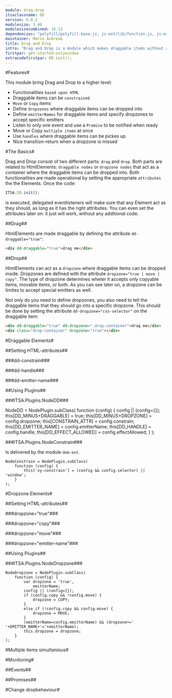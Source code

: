 ```yaml
---
module: drag-drop
itsaclassname: DD
version: 0.0.1
modulesize: 3.46
modulesizecombined: 16.13
dependencies: "polyfill/polyfill-base.js, js-ext/lib/function.js, js-ext/lib/object.js, utils, event"
maintainer: Marco Asbreuk
title: Drag and Drop
intro: "Drag and Drop is a module which makes draggable items without any initialisation: <b>just plain HTML</b>. The code that takes care of this is loaded once and uses event-delegation to perform its task. You can set attributes on the HtmlElements and they will act as draggables, or dropzones. Of coarse these functionality can be given afterwards using javascript: you can set attributes yourself, or use Plugin's on the HtmlElements.<br><br>Because HTML defines the drag and drop behaviour, drag-drop is perfectly suited for serverside rendering."
firstpar: get-started-onlywindow
extracodefirstpar: DD.init();
---
```


#Features#

This module bring Drag and Drop to a higher level:

* Functionalities `based upon HTML`
* Draggable items can be `constrained`
* `Move` or `Copy` items
* Define `dropzones` where draggable items can be dropped into
* Define `emitterNames` for draggable items and specify dropzones to accept specific emitters
* Listen to only one event and use a `Promise` to be notified when ready
* Move or Copy `multiple items` at once
* Use `handles` where draggable items can be pickes up
* Nice transition-return when a dropzone is missed


#The Basics#

Drag and Drop consist of two different parts: `drag` and `drop`. Both parts are related to HtmlElements: `draggable nodes` or `dropzone nodes` that act as a container where the draggable items can be dropped into. Both functionalities are made operational by setting the appropriate `attributes` the the Elements. Once the code:

```js
ITSA.DD.init();
```
is executed, delegated eventlisteners will make sure that any Element act as they should, as long as it has the right attributes. You can even set the attributes later on: it just will work, without any additional code.

##Drag##

HtmlElements are made draggable by defining the attribute `dd-draggable="true"`:

```html
<div dd-draggable="true">drag me</div>
```

##Drop##

HtmlElements can act as a `dropzone` where draggable items can be dropped inside. Dropzones are defined with the attribute `dropzone="true | move | copy"`. The type of dropzone determines wheter it accepts only copyable items, movable items, or both. As you can see later on, a dropzone can be limites to accept special emitters as well.

Not only do you need to define dropzones, you also need to tell the draggable items that they should go into a specific dropzone. This should be done by setting the attribute `dd-dropzone="css-selector"` on the draggable item:

```html
<div dd-draggable="true" dd-dropzone=".drop-container">drag me</div>
<div class="drop-container" dropzone="true"></div>
```


#Draggable Elements#

##Setting HTML-attributes##

###dd-constrain###

###dd-handle###

###dd-emitter-name###

##Using Plugins##

###ITSA.Plugins.NodeDD###

 NodeDD = NodePlugin.subClass(
        function (config) {
            config || (config={});
            this[DD_MINUS+DRAGGABLE] = true;
            this[DD_MINUS+DROPZONE] = config.dropzone;
            this[CONSTRAIN_ATTR] = config.constrain;
            this[DD_EMITTER_NAME] = config.emitterName;
            this[DD_HANDLE] = config.handle;
            this[DD_EFFECT_ALLOWED] = config.effectAllowed;
        }
    );

###ITSA.Plugins.NodeConstrain###

Is delivered by the module `dom-ext`.

    NodeConstrain = NodePlugin.subClass(
        function (config) {
            this['xy-constrain'] = (config && config.selector) || 'window';
        }
    );


#Dropzone Elements#

##Setting HTML-attributes##

###dropzone="true"###

###dropzone="copy"###

###dropzone="move"###

###dropzone="emitter-name"###

##Using Plugins##

###ITSA.Plugins.NodeDropzone###

    NodeDropzone = NodePlugin.subClass(
        function (config) {
            var dropzone = 'true',
                emitterName;
            config || (config={});
            if (config.copy && !config.move) {
                dropzone = COPY;
            }
            else if (!config.copy && config.move) {
                dropzone = MOVE;
            }
            (emitterName=config.emitterName) && (dropzone+=' '+EMITTER_NAME+'='+emitterName);
            this.dropzone = dropzone;
        }
    );


#Multiple items simultanious#

#Monitoring#

##Events##

##Promises##


#Change dropbehaviour#